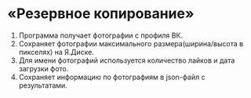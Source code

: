# «Резервное копирование»

1. Программа получает фотографии с профиля ВК.
2. Сохраняет фотографии максимального размера(ширина/высота в пикселях) на Я.Диске.
3. Для имени фотографий используется количество лайков и дата загрузки фото.
4. Сохраняет информацию по фотографиям в json-файл с результатами.
